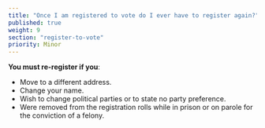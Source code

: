 ```yaml
---
title: "Once I am registered to vote do I ever have to register again?"
published: true
weight: 9
section: "register-to-vote"
priority: Minor
---
```

**You must re-register if you**:  
- Move to a different address.  
- Change your name.  
- Wish to change political parties or to state no party preference.  
- Were removed from the registration rolls while in prison or on parole for the conviction of a felony.  
